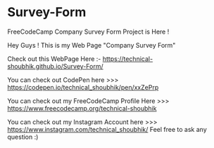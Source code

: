 # Survey-Form
FreeCodeCamp Company Survey Form Project is Here !

Hey Guys ! This is my Web Page "Company Survey Form"

Check out this WebPage Here :- https://technical-shoubhik.github.io/Survey-Form/

You can check out CodePen here >>> https://codepen.io/technical_shoubhik/pen/xxZePrp

You can check out my FreeCodeCamp Profile Here >>> https://www.freecodecamp.org/technical-shoubhik

You can check out my Instagram Account here >>> https://www.instagram.com/technical_shoubhik/ Feel free to ask any question :)



